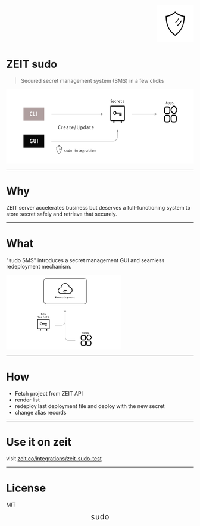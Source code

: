 <div align="right">
    <img height='100px' src='https://github.com/zeit-sudo/assets/blob/master/Logo.png?raw=true'/>
</div>

# ZEIT sudo
> Secured secret management system (SMS) in a few clicks

<img height='200px' src='https://github.com/zeit-sudo/assets/blob/master/Workflow%201-1.png?raw=true'/>

---

# Why
ZEIT server accelerates business but deserves a full-functioning system to store secret safely and retrieve that securely.

---

# What
"sudo SMS" introduces a secret management GUI and seamless redeployment mechanism.

<img height='200px' src='https://github.com/zeit-sudo/assets/blob/master/Workflow%202-1.png?raw=true'/>

---

# How
- Fetch project from ZEIT API
- render list
- redeploy last deployment file and deploy with the new secret
- change alias records

---

# Use it on zeit
visit [zeit.co/integrations/zeit-sudo-test](https://zeit.co/integrations/zeit-sudo-test)

---

# License
MIT

<div align="center" styles="marginTop: 30px">
    <img height='20px' src='https://github.com/zeit-sudo/assets/blob/master/Word%20Logo.png?raw=true'/>
</div>

